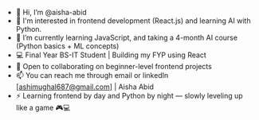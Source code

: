 - 👋 Hi, I’m @aisha-abid
- 👀  I'm interested in frontend development (React.js) and learning AI with Python.
- 🌱 I’m currently learning JavaScript, and taking a 4-month AI course (Python basics + ML concepts)
- 💻 Final Year BS-IT Student | Building my FYP using React
- 💞️ Open to collaborating on beginner-level frontend projects
- 📫 You can reach me through email or linkedIn [ashimughal687@gmail.com] | Aisha Abid 
- ⚡ Learning frontend by day and Python by night — slowly leveling up like a game 🎮💻

<!---
aisha-abid/aisha-abid is a ✨ special ✨ repository because its `README.md` (this file) appears on your GitHub profile.
You can click the Preview link to take a look at your changes.
--->
